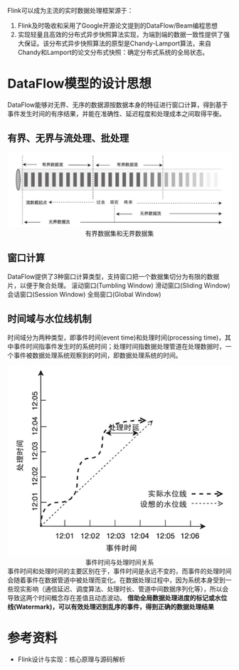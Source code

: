 Flink可以成为主流的实时数据处理框架源于：
1. Flink及时吸收和采用了Google开源论文提到的DataFlow/Beam编程思想
2. 实现轻量且高效的分布式异步快照算法实现，为端到端的数据一致性提供了强大保证。该分布式异步快照算法的原型是Chandy-Lamport算法，来自Chandy和Lamport的论文分布式快照：确定分布式系统的全局状态。

# DataFlow模型的设计思想
DataFlow能够对无界、无序的数据源按数据本身的特征进行窗口计算，得到基于事件发生时间的有序结果，并能在准确性、延迟程度和处理成本之间取得平衡。
## 有界、无界与流处理、批处理
<center>
    <img src="./img/BoundAndUnboundDataSet.png">
    <div>有界数据集和无界数据集</div>
</center>

## 窗口计算
DataFlow提供了3种窗口计算类型，支持窗口把一个数据集切分为有限的数据片，以便于聚合处理。
滚动窗口(Tumbling Window)
滑动窗口(Sliding Window)
会话窗口(Session Window)
全局窗口(Global Window)


## 时间域与水位线机制
时间域分为两种类型，即事件时间(event time)和处理时间(processing time)，其中事件时间指事件发生时的系统时间；处理时间指数据处理管道在处理数据时，一个事件被数据处理系统观察到的时间，即数据处理系统的时间。
<center>
    <img src="./img/EventTime-ProcessTime.png">
    <div>事件时间与处理时间关系</div>
</center>
事件时间和处理时间的主要区别在于，事件时间是永远不变的，而事件的处理时间会随着事件在数据管道中被处理而变化。在数据处理过程中，因为系统本身受到一些现实影响（通信延迟、调度算法、处理时长、管道中间数据序列化等），所以会导致这两个时间概念存在差值且动态波动。 <b>借助全局数据处理进度的标记或水位线(Watermark)，可以有效处理迟到乱序的事件，得到正确的数据处理结果</b>


# 参考资料
- Flink设计与实现：核心原理与源码解析